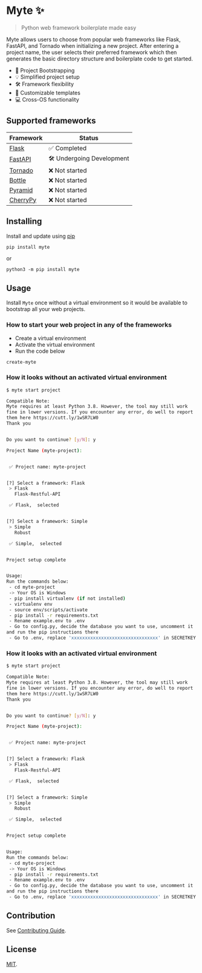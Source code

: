 # Myte ✨

> Python web framework boilerplate made easy

Myte allows users to choose from popular web frameworks like Flask, FastAPI, and Tornado when initializing a new project. After entering a project name, the user selects their preferred framework which then generates the basic directory structure and boilerplate code to get started.

- 🚀 Project Bootstrapping
- 💡 Simplified project setup
- 🛠️ Framework flexibility
- 📝 Customizable templates
- 💻 Cross-OS functionality

## Supported frameworks

| Framework | Status |
| --------------- | --------------- |
| [Flask](https://flask.palletsprojects.com/) | ✅ Completed |
| [FastAPI](https://fastapi.tiangolo.com/) | 🛠️ Undergoing Development |
| [Tornado](https://www.tornadoweb.org/en/stable/) | ❌ Not started |
| [Bottle](https://bottlepy.org/) | ❌ Not started  |
| [Pyramid](https://trypyramid.com/) | ❌ Not started  |
| [CherryPy](https://docs.cherrypy.dev/en/latest/) | ❌ Not started  |

## Installing

Install and update using [pip](https://pip.pypa.io/en/stable/getting-started/)

```Bash Copy
pip install myte
```

or

```Bach Copy
python3 -m pip install myte
```

## Usage

Install `Myte` once without a virtual environment so it would be available to bootstrap all your web projects.

### How to start your web project in any of the frameworks

- Create a virtual environment
- Activate the virtual environment
- Run the code below

```Bash Copy
create-myte
```

### How it looks without an activated virtual environment

```Bash Copy
$ myte start project

Compatible Note:
Myte requires at least Python 3.8. However, the tool may still work
fine in lower versions. If you encounter any error, do well to report
them here https://cutt.ly/1wSR7LW0
Thank you


Do you want to continue? [y/N]: y

Project Name (myte-project):


 ✅ Project name: myte-project


[?] Select a framework: Flask
 > Flask
   Flask-Restful-API

 ✅ Flask,  selected


[?] Select a framework: Simple
 > Simple
   Robust

 ✅ Simple,  selected


Project setup complete


Usage:
Run the commands below:
 - cd myte-project
 -> Your OS is Windows
 - pip install virtualenv (if not installed)
 - virtualenv env
 - source env/scripts/activate
 - pip install -r requirements.txt
 - Rename example.env to .env
 - Go to config.py, decide the database you want to use, uncomment it
and run the pip instructions there
 - Go to .env, replace 'xxxxxxxxxxxxxxxxxxxxxxxxxxxxxxxx' in SECRETKEY with -> og3dOuRYNcnItH2XbYHMYHffbMcBxsS0

```

### How it looks with an activated virtual environment

```Bash Copy
$ myte start project

Compatible Note:
Myte requires at least Python 3.8. However, the tool may still work
fine in lower versions. If you encounter any error, do well to report
them here https://cutt.ly/1wSR7LW0
Thank you


Do you want to continue? [y/N]: y

Project Name (myte-project):


 ✅ Project name: myte-project


[?] Select a framework: Flask
 > Flask
   Flask-Restful-API

 ✅ Flask,  selected


[?] Select a framework: Simple
 > Simple
   Robust

 ✅ Simple,  selected


Project setup complete


Usage:
Run the commands below:
 - cd myte-project
 -> Your OS is Windows
 - pip install -r requirements.txt
 - Rename example.env to .env
 - Go to config.py, decide the database you want to use, uncomment it
and run the pip instructions there
 - Go to .env, replace 'xxxxxxxxxxxxxxxxxxxxxxxxxxxxxxxx' in SECRETKEY with -> og3dOuRYNcnItH2XbYHMYHffbMcBxsS0

```

## Contribution

See [Contributing Guide](CONTRIBUTING.md).

## License

[MIT](LICENSE).
